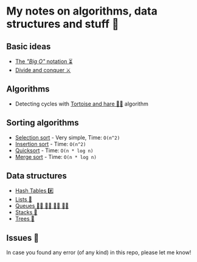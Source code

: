 # My notes on algorithms, data structures and stuff 🙈

## Basic ideas

- [The _"Big O"_ notation ⏳](./BigO.md)
- [Divide and conquer ⚔️](./DivideAndConquer.md)

## Algorithms

- Detecting cycles with [Tortoise and hare 🐢🐇](./tortoise-and-hare/README.md) algorithm

## Sorting algorithms

- [Selection sort](./sorting/selection-sort/SelectionSort.md) - Very simple, Time: `O(n^2)`
- [Insertion sort](./sorting/insertion-sort/README.md) - Time: `O(n^2)`
- [Quicksort](./sorting/quicksort/README.md) - Time: `O(n * log n)`
- [Merge sort](./sorting/merge-sort/README.md) - Time: `O(n * log n)`

## Data structures

- [Hash Tables #️⃣](./data-structures/HashTable/README.md)
- [Lists 🔗](./data-structures/List/README.md)
- [Queues 🚶‍♂️ 🚶‍♂️ 🚶‍♂️ 🚶‍♂️](./data-structures/Queue/README.md)
- [Stacks 🥞](./data-structures/Stack/README.md)
- [Trees 🌳](./data-structures/Trees/README.md)

## Issues 🤕

In case you found any error (of any kind) in this repo, please let me know!
